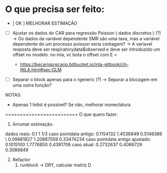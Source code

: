 # O que precisa ser feito:

- [ OK ] MELHORAR ESTIMAÇÃO

- [ ] Ajustar os dados do CAR para regressão Poisson ( dados discretos ) (?)
    -> Os dados da variável dependente SMR são uma taxa, mas a variável dependente de um processo poisson seria contagem?
    -> A variavel resposta deve ser respiratorydata$observed e deve ser introduzido um offset no modelo. no inla, vc bota o offset com E = <offset>
    - https://becarioprecario.bitbucket.io/inla-gitbook/ch-INLA.html#sec:GLM

- [ ] Separar o block apenas para o rgeneric (?)
    -> Separar a blocagem em uma outra função?






NOTAS:
- Apenas 1 hdist é possível? Se não, melhorar nomeclatura

=========================
O que quero fazer:
1. Arrumar estimação.

dados reais:                    0.1       1         1/3
caso pointdata antigo:          0.1154132 1.4536849 0.5149386  \\ 0.09881827 1.20887559 0.33474234
caso pointdata antigo ajustado: 0.1015100 1.7776850 0.4391706
caso atual:                     0.2732637 0.4066729 0.3088849





2. Refactor
    1. runblock -> DRY, calcular matriz D